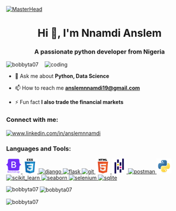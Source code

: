 [![MasterHead](https://cdn.analyticsvidhya.com/wp-content/uploads/2020/02/python.gif)](https://www.linkedin.com/in/anslemnnamdi)
<h1 align="center">Hi 👋, I'm Nnamdi Anslem</h1>
<h3 align="center">A passionate python developer from Nigeria</h3>
<img align='right' alt='coding' width='400' src='https://media3.giphy.com/media/qgQUggAC3Pfv687qPC/giphy.gif?cid=6c09b952v447d21nfauzkz6gtavb3jj78k0fa1s7j14cl5iw&ep=v1_internal_gif_by_id&rid=giphy.gif&ct=g'>

<p align="left"> <img src="https://komarev.com/ghpvc/?username=bobbyta07&label=Profile%20views&color=0e75b6&style=flat" alt="bobbyta07" /> </p>

- 💬 Ask me about **Python, Data Science**

- 📫 How to reach me **anslemnnamdi19@gmail.com**

- ⚡ Fun fact **I also trade the financial markets**

<h3 align="left">Connect with me:</h3>
<p align="left">
<a href="https://www.linkedin.com/in/anslemnnamdi" target="blank"><img align="center" src="https://raw.githubusercontent.com/rahuldkjain/github-profile-readme-generator/master/src/images/icons/Social/linked-in-alt.svg" alt="www.linkedin.com/in/anslemnnamdi" height="30" width="40" /></a>
</p>

<h3 align="left">Languages and Tools:</h3>
<p align="left"> <a href="https://getbootstrap.com" target="_blank" rel="noreferrer"> <img src="https://raw.githubusercontent.com/devicons/devicon/master/icons/bootstrap/bootstrap-plain-wordmark.svg" alt="bootstrap" width="40" height="40"/> </a> <a href="https://www.w3schools.com/css/" target="_blank" rel="noreferrer"> <img src="https://raw.githubusercontent.com/devicons/devicon/master/icons/css3/css3-original-wordmark.svg" alt="css3" width="40" height="40"/> </a> <a href="https://www.djangoproject.com/" target="_blank" rel="noreferrer"> <img src="https://cdn.worldvectorlogo.com/logos/django.svg" alt="django" width="40" height="40"/> </a> <a href="https://flask.palletsprojects.com/" target="_blank" rel="noreferrer"> <img src="https://www.vectorlogo.zone/logos/pocoo_flask/pocoo_flask-icon.svg" alt="flask" width="40" height="40"/> </a> <a href="https://git-scm.com/" target="_blank" rel="noreferrer"> <img src="https://www.vectorlogo.zone/logos/git-scm/git-scm-icon.svg" alt="git" width="40" height="40"/> </a> <a href="https://www.w3.org/html/" target="_blank" rel="noreferrer"> <img src="https://raw.githubusercontent.com/devicons/devicon/master/icons/html5/html5-original-wordmark.svg" alt="html5" width="40" height="40"/> </a> <a href="https://pandas.pydata.org/" target="_blank" rel="noreferrer"> <img src="https://raw.githubusercontent.com/devicons/devicon/2ae2a900d2f041da66e950e4d48052658d850630/icons/pandas/pandas-original.svg" alt="pandas" width="40" height="40"/> </a> <a href="https://postman.com" target="_blank" rel="noreferrer"> <img src="https://www.vectorlogo.zone/logos/getpostman/getpostman-icon.svg" alt="postman" width="40" height="40"/> </a> <a href="https://www.python.org" target="_blank" rel="noreferrer"> <img src="https://raw.githubusercontent.com/devicons/devicon/master/icons/python/python-original.svg" alt="python" width="40" height="40"/> </a> <a href="https://scikit-learn.org/" target="_blank" rel="noreferrer"> <img src="https://upload.wikimedia.org/wikipedia/commons/0/05/Scikit_learn_logo_small.svg" alt="scikit_learn" width="40" height="40"/> </a> <a href="https://seaborn.pydata.org/" target="_blank" rel="noreferrer"> <img src="https://seaborn.pydata.org/_images/logo-mark-lightbg.svg" alt="seaborn" width="40" height="40"/> </a> <a href="https://www.selenium.dev" target="_blank" rel="noreferrer"> <img src="https://raw.githubusercontent.com/detain/svg-logos/780f25886640cef088af994181646db2f6b1a3f8/svg/selenium-logo.svg" alt="selenium" width="40" height="40"/> </a> <a href="https://www.sqlite.org/" target="_blank" rel="noreferrer"> <img src="https://www.vectorlogo.zone/logos/sqlite/sqlite-icon.svg" alt="sqlite" width="40" height="40"/> </a> </p>

<p><img align="left" src="https://github-readme-stats.vercel.app/api/top-langs?username=bobbyta07&show_icons=true&locale=en&layout=compact" alt="bobbyta07" /></p>

<p>&nbsp;<img align="center" src="https://github-readme-stats.vercel.app/api?username=bobbyta07&show_icons=true&locale=en" alt="bobbyta07" /></p>

<p><img align="center" src="https://github-readme-streak-stats.herokuapp.com/?user=bobbyta07&" alt="bobbyta07" /></p>
